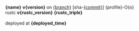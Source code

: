 **{name}** **v{version}** on [{branch}](https://github.com/pashokitsme/maiq-parser-next/tree/{branch}) [sha-[{commit}](https://github.com/pashokitsme/maiq-parser-next/tree/{commit})] {profile}-O{o} \
rustc **v{rustc_version}** **{rustc_triple}** \
\
deployed at **{deployed_time}**

